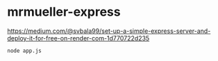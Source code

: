# mrmueller-express

https://medium.com/@svbala99/set-up-a-simple-express-server-and-deploy-it-for-free-on-render-com-1d770722d235

`node app.js`